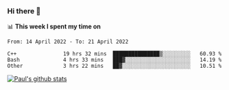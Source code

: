### Hi there 👋

📊 **This week I spent my time on**
<!--START_SECTION:waka-->

```text
From: 14 April 2022 - To: 21 April 2022

C++               19 hrs 32 mins  ███████████████▒░░░░░░░░░   60.93 %
Bash              4 hrs 33 mins   ███▓░░░░░░░░░░░░░░░░░░░░░   14.19 %
Other             3 hrs 22 mins   ██▓░░░░░░░░░░░░░░░░░░░░░░   10.51 %
```

<!--END_SECTION:waka-->


[![Paul's github stats](https://github-readme-stats.vercel.app/api?username=mickeyouyou&theme=dracula&show_icons=true)](https://github.com/anuraghazra/github-readme-stats)
